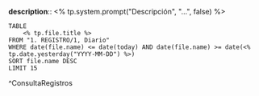**description**:: <% tp.system.prompt("Descripción", "...", false) %>

```dataview
TABLE 
	<% tp.file.title %>
FROM "1. REGISTRO/1, Diario"
WHERE date(file.name) <= date(today) AND date(file.name) >= date(<% tp.date.yesterday("YYYY-MM-DD") %>)
SORT file.name DESC
LIMIT 15
```

^ConsultaRegistros